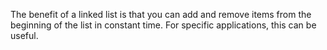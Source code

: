 The benefit of a linked list is that you can add and remove items from the beginning of the list in constant
time. For specific applications, this can be useful. 
